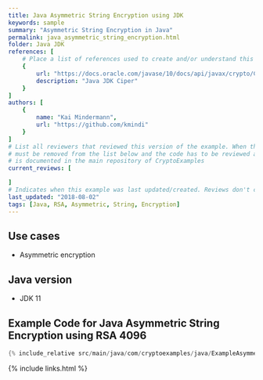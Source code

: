 ```yaml
---
title: Java Asymmetric String Encryption using JDK
keywords: sample
summary: "Asymmetric String Encryption in Java"
permalink: java_asymmetric_string_encryption.html
folder: Java JDK
references: [
    # Place a list of references used to create and/or understand this example.
    {
        url: "https://docs.oracle.com/javase/10/docs/api/javax/crypto/Cipher.html",
        description: "Java JDK Ciper"
    }
]
authors: [
    {
        name: "Kai Mindermann",
        url: "https://github.com/kmindi"
    }
]
# List all reviewers that reviewed this version of the example. When the example is updated all old reviews
# must be removed from the list below and the code has to be reviewed again. The complete review process
# is documented in the main repository of CryptoExamples
current_reviews: [

]
# Indicates when this example was last updated/created. Reviews don't change this.
last_updated: "2018-08-02"
tags: [Java, RSA, Asymmetric, String, Encryption]
---
```


## Use cases

- Asymmetric encryption

## Java version

- JDK 11

## Example Code for Java Asymmetric String Encryption using RSA 4096

```java
{% include_relative src/main/java/com/cryptoexamples/java/ExampleAsymmetricStringEncryption.java %}
```

{% include links.html %}
